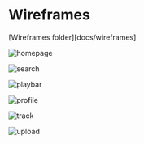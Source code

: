 # Wireframes
[Wireframes folder][docs/wireframes]

![homepage]

![search]

![playbar]

![profile]

![track]

![upload]

[homepage]: docs/wireframes/homepage.png
[search]: docs/wireframes/search.png
[playbar]: docs/wireframes/playbar.png
[profile]: docs/wireframes/profile.png
[track]: docs/wireframes/track.png
[upload]: docs/wireframes/upload.png
